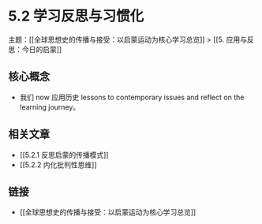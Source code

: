 # 5.2 学习反思与习惯化

主题：[[全球思想史的传播与接受：以启蒙运动为核心学习总览]] > [[5. 应用与反思：今日的启蒙]]

## 核心概念

- 我们 now 应用历史 lessons to contemporary issues and reflect on the learning journey。

## 相关文章

- [[5.2.1 反思启蒙的传播模式]]
- [[5.2.2 内化批判性思维]]

## 链接

- [[全球思想史的传播与接受：以启蒙运动为核心学习总览]]

